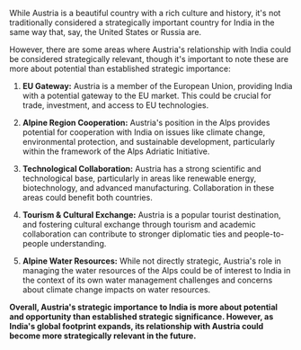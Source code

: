 While Austria is a beautiful country with a rich culture and history, it's not traditionally considered a strategically important country for India in the same way that, say, the United States or Russia are. 

However, there are some areas where Austria's relationship with India could be considered strategically relevant, though it's important to note these are more about potential than established strategic importance:

1. **EU Gateway:** Austria is a member of the European Union, providing India with a potential gateway to the EU market. This could be crucial for trade, investment, and access to EU technologies.

2. **Alpine Region Cooperation:**  Austria's position in the Alps provides potential for cooperation with India on issues like climate change, environmental protection, and sustainable development, particularly within the framework of the Alps Adriatic Initiative.

3. **Technological Collaboration:** Austria has a strong scientific and technological base, particularly in areas like renewable energy, biotechnology, and advanced manufacturing. Collaboration in these areas could benefit both countries.

4. **Tourism & Cultural Exchange:** Austria is a popular tourist destination, and fostering cultural exchange through tourism and academic collaboration can contribute to stronger diplomatic ties and people-to-people understanding.

5. **Alpine Water Resources:** While not directly strategic, Austria's role in managing the water resources of the Alps could be of interest to India in the context of its own water management challenges and concerns about climate change impacts on water resources. 

**Overall, Austria's strategic importance to India is more about potential and opportunity than established strategic significance. However, as India's global footprint expands, its relationship with Austria could become more strategically relevant in the future.** 
